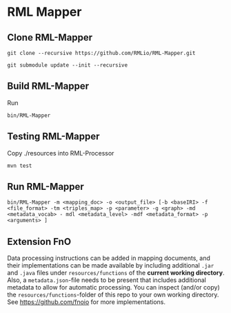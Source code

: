 RML Mapper
==========

Clone RML-Mapper
----------------

	git clone --recursive https://github.com/RMLio/RML-Mapper.git

	git submodule update --init --recursive

Build RML-Mapper
----------------

Run 

	bin/RML-Mapper
  
Testing RML-Mapper
------------------

Copy ./resources into RML-Processor

`mvn test`


Run RML-Mapper
-------------

	bin/RML-Mapper -m <mapping_doc> -o <output_file> [-b <baseIRI> -f <file_format> -tm <triples_map> -p <parameter> -g <graph> -md <metadata_vocab> - mdl <metadata_level> -mdf <metadata_format> -p <arguments> ]	

Extension FnO
-------------

Data processing instructions can be added in mapping documents, and their implementations can be made available
by including additional `.jar` and `.java` files under `resources/functions` of the **current working directory**.
Also, a `metadata.json`-file needs to be present that includes additional metadata to allow for automatic processing.
You can inspect (and/or copy) the `resources/functions`-folder of this repo to your own working directory.
See https://github.com/fnoio for more implementations.
